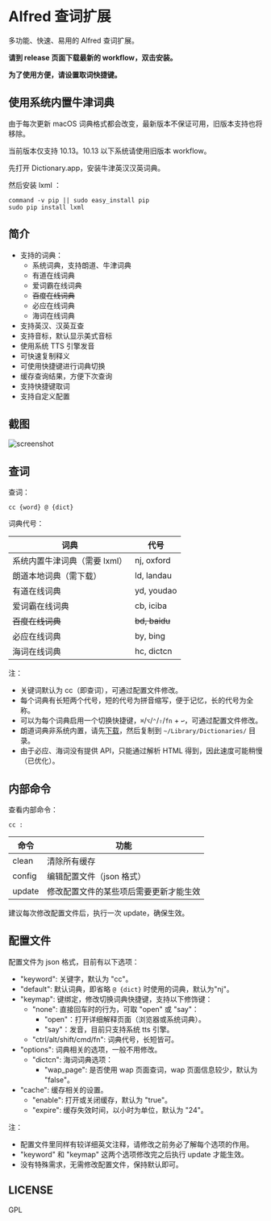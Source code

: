 # Alfred 查词扩展

多功能、快速、易用的 Alfred 查词扩展。

**请到 release 页面下载最新的 workflow，双击安装。**

**为了使用方便，请设置取词快捷键。**

## 使用系统内置牛津词典

由于每次更新 macOS 词典格式都会改变，最新版本不保证可用，旧版本支持也将移除。

当前版本仅支持 10.13。10.13 以下系统请使用旧版本 workflow。

先打开 Dictionary.app，安装牛津英汉汉英词典。

然后安装 lxml ：

    command -v pip || sudo easy_install pip
    sudo pip install lxml

## 简介

* 支持的词典：
    * 系统词典，支持朗道、牛津词典
    * 有道在线词典
    * 爱词霸在线词典
    * <del>百度在线词典</del>
    * 必应在线词典
    * 海词在线词典
* 支持英汉、汉英互查
* 支持音标，默认显示美式音标
* 使用系统 TTS 引擎发音
* 可快速复制释义
* 可使用快捷键进行词典切换
* 缓存查询结果，方便下次查询
* 支持快捷键取词
* 支持自定义配置

## 截图

![screenshot](https://github.com/liberize/alfred-dict-workflow/raw/master/screenshot.gif)

## 查词

查词：

    cc {word} @ {dict}

词典代号：

词典                          | 代号        
--------------------------- | ----------- 
系统内置牛津词典（需要 lxml）   | nj, oxford
朗道本地词典（需下载）         | ld, landau 
有道在线词典                  | yd, youdao  
爱词霸在线词典                 | cb, iciba    
<del>百度在线词典</del>       | <del>bd, baidu</del>   
必应在线词典                  | by, bing    
海词在线词典                  | hc, dictcn

注：

* 关键词默认为 cc（即查词），可通过配置文件修改。
* 每个词典有长短两个代号，短的代号为拼音缩写，便于记忆，长的代号为全称。
* 可以为每个词典启用一个切换快捷键，`⌘`/`⌥`/`⌃`/`⇧`/`fn` + `↩`，可通过配置文件修改。
* 朗道词典非系统内置，请先[下载](http://pan.baidu.com/s/1qWx4mV6)，然后复制到 `~/Library/Dictionaries/` 目录。
* 由于必应、海词没有提供 API，只能通过解析 HTML 得到，因此速度可能稍慢（已优化）。

## 内部命令

查看内部命令：

    cc :

命令     | 功能
------- | ---------------------------------
clean   | 清除所有缓存
config  | 编辑配置文件（json 格式）
update  | 修改配置文件的某些项后需要更新才能生效

建议每次修改配置文件后，执行一次 update，确保生效。

## 配置文件

配置文件为 json 格式，目前有以下选项：

* "keyword": 关键字，默认为 "cc"。
* "default": 默认词典，即省略 `@ {dict}` 时使用的词典，默认为"nj"。
* "keymap": 键绑定，修改切换词典快捷键，支持以下修饰键：
    * "none": 直接回车时的行为，可取 "open" 或 "say"：
        - "open"：打开详细解释页面（浏览器或系统词典）。
        - "say"：发音，目前只支持系统 tts 引擎。
    * "ctrl/alt/shift/cmd/fn": 词典代号，长短皆可。
* "options": 词典相关的选项，一般不用修改。
    * "dictcn": 海词词典选项：
        * "wap_page": 是否使用 wap 页面查词，wap 页面信息较少，默认为 "false"。
* "cache": 缓存相关的设置。
    * "enable": 打开或关闭缓存，默认为 "true"。
    * "expire": 缓存失效时间，以小时为单位，默认为 "24"。

注：

* 配置文件里同样有较详细英文注释，请修改之前务必了解每个选项的作用。
* "keyword" 和 "keymap" 这两个选项修改完之后执行 update 才能生效。
* 没有特殊需求，无需修改配置文件，保持默认即可。

## LICENSE

GPL
